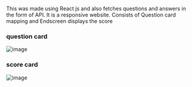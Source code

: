 This was made using React js and also fetches questions and answers in the form of API.
It is a responsive website.
Consists of Question card mapping and Endscreen displays the score
### question card
![image](https://user-images.githubusercontent.com/97385810/192428779-f08c89c6-9c10-4331-88ec-a89cd081365d.png)
### score card
![image](https://user-images.githubusercontent.com/97385810/192428841-f9aaddf4-d94e-454d-a406-1496377e3fbc.png)
